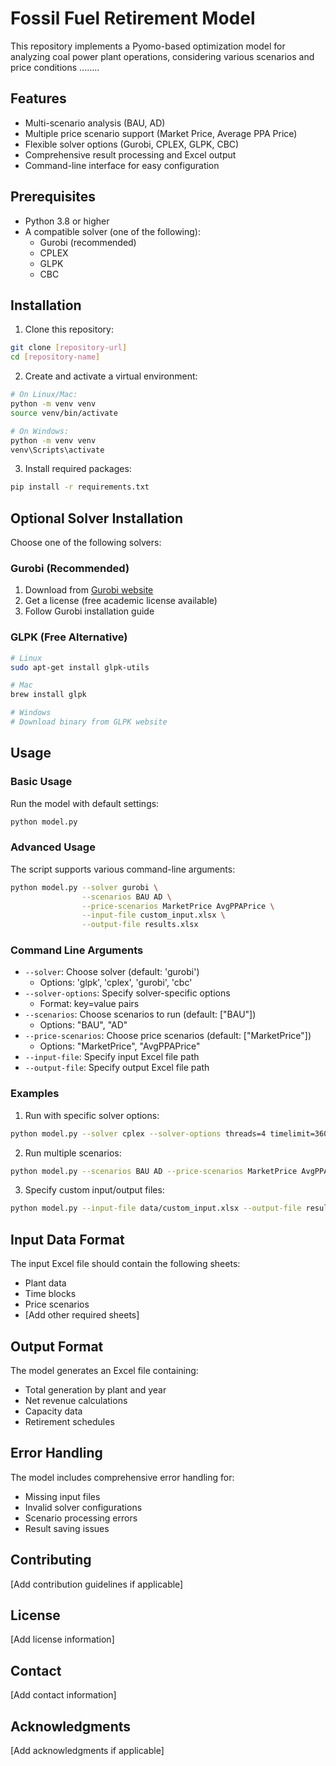 # Fossil Fuel Retirement Model

This repository implements a Pyomo-based optimization model for analyzing coal power plant operations, considering various scenarios and price conditions ........

## Features

- Multi-scenario analysis (BAU, AD)
- Multiple price scenario support (Market Price, Average PPA Price)
- Flexible solver options (Gurobi, CPLEX, GLPK, CBC)
- Comprehensive result processing and Excel output
- Command-line interface for easy configuration

## Prerequisites

- Python 3.8 or higher
- A compatible solver (one of the following):
  - Gurobi (recommended)
  - CPLEX
  - GLPK
  - CBC

## Installation

1. Clone this repository:
```bash
git clone [repository-url]
cd [repository-name]
```

2. Create and activate a virtual environment:
```bash
# On Linux/Mac:
python -m venv venv
source venv/bin/activate

# On Windows:
python -m venv venv
venv\Scripts\activate
```

3. Install required packages:
```bash
pip install -r requirements.txt
```

## Optional Solver Installation
Choose one of the following solvers:

### Gurobi (Recommended)
1. Download from [Gurobi website](https://www.gurobi.com/downloads/)
2. Get a license (free academic license available)
3. Follow Gurobi installation guide

### GLPK (Free Alternative)
```bash
# Linux
sudo apt-get install glpk-utils

# Mac
brew install glpk

# Windows
# Download binary from GLPK website
```

## Usage

### Basic Usage

Run the model with default settings:
```bash
python model.py
```

### Advanced Usage

The script supports various command-line arguments:

```bash
python model.py --solver gurobi \
                --scenarios BAU AD \
                --price-scenarios MarketPrice AvgPPAPrice \
                --input-file custom_input.xlsx \
                --output-file results.xlsx
```

### Command Line Arguments

- `--solver`: Choose solver (default: 'gurobi')
  - Options: 'glpk', 'cplex', 'gurobi', 'cbc'
- `--solver-options`: Specify solver-specific options
  - Format: key=value pairs
- `--scenarios`: Choose scenarios to run (default: ["BAU"])
  - Options: "BAU", "AD"
- `--price-scenarios`: Choose price scenarios (default: ["MarketPrice"])
  - Options: "MarketPrice", "AvgPPAPrice"
- `--input-file`: Specify input Excel file path
- `--output-file`: Specify output Excel file path

### Examples

1. Run with specific solver options:
```bash
python model.py --solver cplex --solver-options threads=4 timelimit=3600
```

2. Run multiple scenarios:
```bash
python model.py --scenarios BAU AD --price-scenarios MarketPrice AvgPPAPrice
```

3. Specify custom input/output files:
```bash
python model.py --input-file data/custom_input.xlsx --output-file results/output.xlsx
```

## Input Data Format

The input Excel file should contain the following sheets:
- Plant data
- Time blocks
- Price scenarios
- [Add other required sheets]

## Output Format

The model generates an Excel file containing:
- Total generation by plant and year
- Net revenue calculations
- Capacity data
- Retirement schedules

## Error Handling

The model includes comprehensive error handling for:
- Missing input files
- Invalid solver configurations
- Scenario processing errors
- Result saving issues

## Contributing

[Add contribution guidelines if applicable]

## License

[Add license information]

## Contact

[Add contact information]

## Acknowledgments

[Add acknowledgments if applicable]
